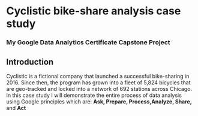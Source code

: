 # Cyclistic bike-share analysis case study

### My Google Data Analytics Certificate Capstone Project

## Introduction

Cyclistic is a fictional company that launched a successful bike-sharing in 2016. Since then, the program has grown into a fleet of 5,824 bicycles that are geo-tracked and locked into a network of 692 stations across Chicago.
In this case study I will demonstrate the entire process of data analysis using Google principles which are: **Ask, Prepare, Process,Analyze, Share,** and **Act**
